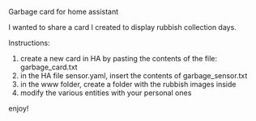 Garbage card for home assistant

I wanted to share a card I created to display rubbish collection days.

Instructions:
1. create a new card in HA by pasting the contents of the file: garbage_card.txt
2. in the HA file sensor.yaml, insert the contents of garbage_sensor.txt
3. in the www folder, create a folder with the rubbish images inside
4. modify the various entities with your personal ones

enjoy!